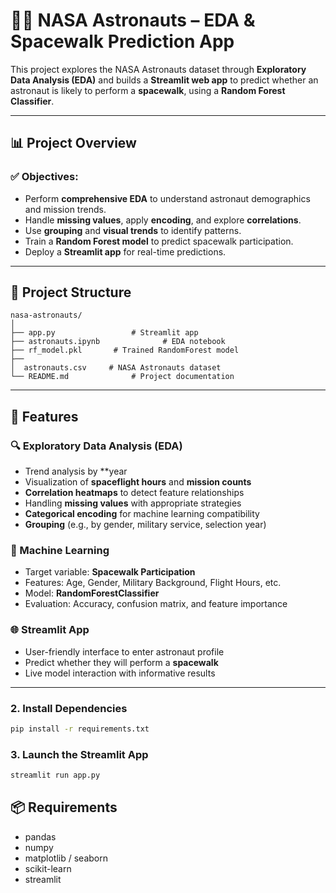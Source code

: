 # 🧑‍🚀 NASA Astronauts – EDA & Spacewalk Prediction App

This project explores the NASA Astronauts dataset through **Exploratory Data Analysis (EDA)** and builds a **Streamlit web app** to predict whether an astronaut is likely to perform a **spacewalk**, using a **Random Forest Classifier**.

---

## 📊 Project Overview

### ✅ Objectives:
- Perform **comprehensive EDA** to understand astronaut demographics and mission trends.
- Handle **missing values**, apply **encoding**, and explore **correlations**.
- Use **grouping** and **visual trends** to identify patterns.
- Train a **Random Forest model** to predict spacewalk participation.
- Deploy a **Streamlit app** for real-time predictions.

---

## 📁 Project Structure

```
nasa-astronauts/
│
├── app.py                 # Streamlit app
├── astronauts.ipynb              # EDA notebook
├── rf_model.pkl       # Trained RandomForest model
├── 
│  astronauts.csv     # NASA Astronauts dataset
└── README.md              # Project documentation
```

---

## 📌 Features

### 🔍 Exploratory Data Analysis (EDA)
- Trend analysis by **year 
- Visualization of **spaceflight hours** and **mission counts**
- **Correlation heatmaps** to detect feature relationships
- Handling **missing values** with appropriate strategies
- **Categorical encoding** for machine learning compatibility
- **Grouping** (e.g., by gender, military service, selection year)

### 🤖 Machine Learning
- Target variable: **Spacewalk Participation**
- Features: Age, Gender, Military Background, Flight Hours, etc.
- Model: **RandomForestClassifier**
- Evaluation: Accuracy, confusion matrix, and feature importance

### 🌐 Streamlit App
- User-friendly interface to enter astronaut profile
- Predict whether they will perform a **spacewalk**
- Live model interaction with informative results

---
 

### 2. Install Dependencies
```bash
pip install -r requirements.txt
```

### 3. Launch the Streamlit App
```bash
streamlit run app.py
```
 

## 📦 Requirements

- pandas  
- numpy  
- matplotlib / seaborn  
- scikit-learn  
- streamlit  

 
